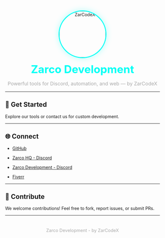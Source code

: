 <!-- Header -->
<div align="center">
  <img src="https://avatars.githubusercontent.com/u/217427235" alt="ZarCodeX" width="150" style="border-radius:50%; border:3px solid #00fff5; box-shadow:0 0 20px rgba(0,255,245,0.3);" />
  
  <h1 style="color:#00fff5; font-size:2.2rem; margin:15px 0 5px;">Zarco Development</h1>
  <p style="color:#aaa; font-size:1rem;">Powerful tools for Discord, automation, and web — by ZarCodeX</p>
</div>

---

## 📌 Get Started

Explore our tools or contact us for custom development.

---

## 🌐 Connect

- [GitHub](https://github.com/ZarcoDevelopment)  
- [Zarco HQ - Discord](https://discord.gg/6YVmxA4Qsf)
- [Zarco Development - Discord](https://discord.gg/Ej7FCZB7RG)

- [Fiverr](https://fiverr.com/ZarCodeX)

---

## 🤝 Contribute

We welcome contributions! Feel free to fork, report issues, or submit PRs.

---

<div align="center" style="margin-top:40px; color:#aaa; font-size:0.9rem;">
  <p>Zarco Development - by ZarCodeX</p>
</div>
